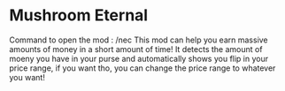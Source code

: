 # Mushroom Eternal
Command to open the mod : /nec
This mod can help you earn massive amounts of money in a short amount of time! It detects the amount of moeny you have in your purse and automatically shows you flip in your price range, if you want tho, you can change the price range to whatever you want!
